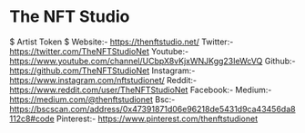 # The NFT Studio #
$ Artist Token $
Website:-
https://thenftstudio.net/
Twitter:-
https://twitter.com/TheNFTStudioNet
Youtube:-
https://www.youtube.com/channel/UCbpX8vKjxWNJKgg23IeWcVQ
Github:-
https://github.com/TheNFTStudioNet
Instagram:-
https://www.instagram.com/nftstudionet/
Reddit:- 
https://www.reddit.com/user/TheNFTStudioNet
Facebook:-
Medium:-
https://medium.com/@thenftstudionet
Bsc:-
https://bscscan.com/address/0x47391871d06e96218de5431d9ca43456da8112c8#code
Pinterest:-
https://www.pinterest.com/thenftstudionet
